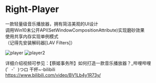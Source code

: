 # Right-Player
一款轻量级音乐播放器，拥有简洁美观的UI设计  
调用Win10未公开API(SetWindowCompositionAttribute)实现磨砂效果  
使用共享内存实现单例模式  
（记得先安装解码器[LAV Filters]）

![player](https://github.com/MrBeanCpp/Right-Player/main/images/Player.png)
![player2](https://github.com/MrBeanCpp/Right-Player/main/images/Player2.png)

详细介绍视频可参见：【蔡姬事务所】如何打造一款音乐播放器？_哔哩哔哩 (゜-゜)つロ 干杯~-bilibili  
https://www.bilibili.com/video/BV1Lb4y1R73y/
